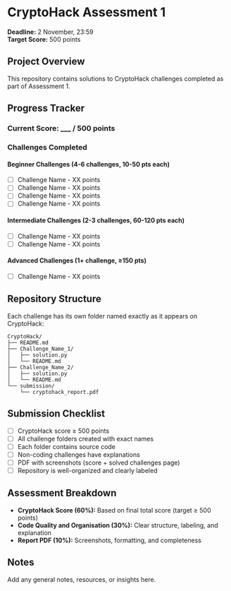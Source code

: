 # CryptoHack Assessment 1

**Deadline:** 2 November, 23:59  
**Target Score:** 500 points

## Project Overview

This repository contains solutions to CryptoHack challenges completed as part of Assessment 1.

## Progress Tracker

### Current Score: ___ / 500 points

### Challenges Completed

#### Beginner Challenges (4-6 challenges, 10-50 pts each)
- [ ] Challenge Name - XX points
- [ ] Challenge Name - XX points
- [ ] Challenge Name - XX points
- [ ] Challenge Name - XX points

#### Intermediate Challenges (2-3 challenges, 60-120 pts each)
- [ ] Challenge Name - XX points
- [ ] Challenge Name - XX points

#### Advanced Challenges (1+ challenge, ≥150 pts)
- [ ] Challenge Name - XX points

## Repository Structure

Each challenge has its own folder named exactly as it appears on CryptoHack:
```
CryptoHack/
├── README.md
├── Challenge_Name_1/
│   ├── solution.py
│   └── README.md
├── Challenge_Name_2/
│   ├── solution.py
│   └── README.md
└── submission/
    └── cryptohack_report.pdf
```

## Submission Checklist

- [ ] CryptoHack score ≥ 500 points
- [ ] All challenge folders created with exact names
- [ ] Each folder contains source code
- [ ] Non-coding challenges have explanations
- [ ] PDF with screenshots (score + solved challenges page)
- [ ] Repository is well-organized and clearly labeled

## Assessment Breakdown

- **CryptoHack Score (60%):** Based on final total score (target ≥ 500 points)
- **Code Quality and Organisation (30%):** Clear structure, labeling, and explanation
- **Report PDF (10%):** Screenshots, formatting, and completeness

## Notes

Add any general notes, resources, or insights here.
